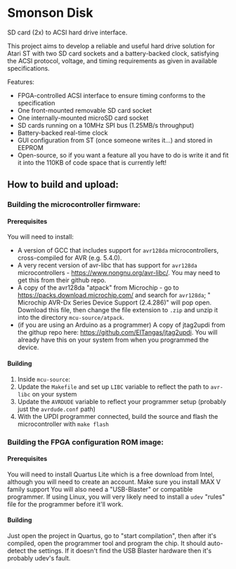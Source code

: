 # Smonson Disk
SD card (2x) to ACSI hard drive interface.

This project aims to develop a reliable and useful hard drive solution for Atari ST with two SD card sockets and a
battery-backed clock, satisfying the ACSI protocol, voltage, and timing requirements as given in available specifications.

Features:
- FPGA-controlled ACSI interface to ensure timing conforms to the specification
- One front-mounted removable SD card socket
- One internally-mounted microSD card socket
- SD cards running on a 10MHz SPI bus (1.25MB/s throughput)
- Battery-backed real-time clock
- GUI configuration from ST (once someone writes it...) and stored in EEPROM
- Open-source, so if you want a feature all you have to do is write it and fit it into the 110KB of code space that is currently left!

## How to build and upload:

### Building the microcontroller firmware:
#### Prerequisites
You will need to install:
- A version of GCC that includes support for `avr128da` microcontrollers, cross-compiled for AVR (e.g. 5.4.0).
- A very recent version of avr-libc that has support for `avr128da` microcontrollers - https://www.nongnu.org/avr-libc/. You may need to get this from their github repo.
- A copy of the avr128da "atpack" from Microchip - go to https://packs.download.microchip.com/ and search for `avr128da`; "
Microchip AVR-Dx Series Device Support (2.4.286)" will pop open. Download this file, then change the file extension to `.zip` 
and unzip it into the directory `mcu-source/atpack`.
- (if you are using an Arduino as a programmer) A copy of jtag2updi from the githup repo here: https://github.com/ElTangas/jtag2updi. You will already have this on your system from when you programmed the device.

#### Building
1. Inside `mcu-source`:
1. Update the `Makefile` and set up `LIBC` variable to reflect the path to `avr-libc` on your system
1. Update the `AVRDUDE` variable to reflect your programmer setup (probably just the `avrdude.conf` path)
1. With the UPDI programmer connected, build the source and flash the microcontroller with `make flash`

### Building the FPGA configuration ROM image:

#### Prerequisites
You will need to install Quartus Lite which is a free download from Intel, although you will need to create an account.
Make sure you install MAX V family support
You will also need a "USB-Blaster" or compatible programmer.
If using Linux, you will very likely need to install a `udev` "rules" file for the programmer before it'll work.

#### Building
Just open the project in Quartus, go to "start compilation", then after it's compiled, open the programmer tool and program the chip. It should auto-detect the settings. If it doesn't find the USB Blaster hardware then it's probably udev's fault.




